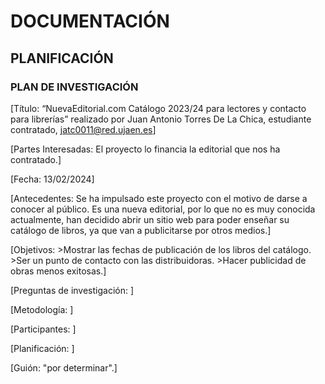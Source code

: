 # DOCUMENTACIÓN
## PLANIFICACIÓN
### PLAN DE INVESTIGACIÓN
[Título: “NuevaEditorial.com Catálogo 2023/24 para lectores y contacto para librerías” realizado por Juan Antonio Torres De La Chica, estudiante contratado, jatc0011@red.ujaen.es]

[Partes Interesadas: El proyecto lo financia la editorial que nos ha contratado.]

[Fecha: 13/02/2024]

[Antecedentes: Se ha impulsado este proyecto con el motivo de darse a conocer al público. Es una nueva editorial, por lo que no es muy conocida actualmente, han decidido abrir un sitio web para poder enseñar su catálogo de libros, ya que van a publicitarse por otros medios.]

[Objetivos: >Mostrar las fechas de publicación de los libros del catálogo.
            >Ser un punto de contacto con las distribuidoras.
            >Hacer publicidad de obras menos exitosas.]

[Preguntas de investigación: ]

[Metodología: ]

[Participantes: ]

[Planificación: ]

[Guión: "por determinar".]
